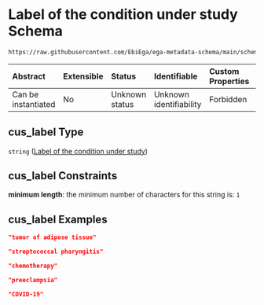 # Label of the condition under study Schema

```txt
https://raw.githubusercontent.com/EbiEga/ega-metadata-schema/main/schemas/EGA.sample.json#/properties/sample_status/items/properties/condition_under_study/properties/cus_label
```



| Abstract            | Extensible | Status         | Identifiable            | Custom Properties | Additional Properties | Access Restrictions | Defined In                                                                   |
| :------------------ | :--------- | :------------- | :---------------------- | :---------------- | :-------------------- | :------------------ | :--------------------------------------------------------------------------- |
| Can be instantiated | No         | Unknown status | Unknown identifiability | Forbidden         | Allowed               | none                | [EGA.sample.json\*](../../../schemas/EGA.sample.json "open original schema") |

## cus\_label Type

`string` ([Label of the condition under study](ega-18-properties-array-of-sample-statuses-sample-status-item-properties-sample-condition-properties-label-of-the-condition-under-study.md))

## cus\_label Constraints

**minimum length**: the minimum number of characters for this string is: `1`

## cus\_label Examples

```json
"tumor of adipose tissue"
```

```json
"streptococcal pharyngitis"
```

```json
"chemotherapy"
```

```json
"preeclampsia"
```

```json
"COVID-19"
```
